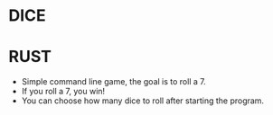 # DICE 

# RUST

- Simple command line game, the goal is to roll a 7.
- If you roll a 7, you win! 
- You can choose how many dice to roll after starting the program.
